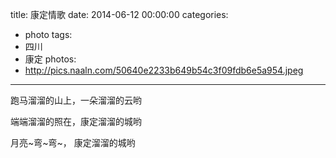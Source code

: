 title: 康定情歌
date: 2014-06-12 00:00:00
categories:
- photo
tags:
- 四川
- 康定
photos:
- http://pics.naaln.com/50640e2233b649b54c3f09fdb6e5a954.jpeg
---

跑马溜溜的山上，一朵溜溜的云哟

端端溜溜的照在，康定溜溜的城哟

月亮~弯~弯~， 康定溜溜的城哟

